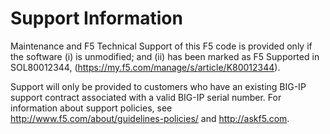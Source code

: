 # Support Information

Maintenance and F5 Technical Support of this F5 code is provided only if the
software (i) is unmodified; and (ii) has been marked as F5 Supported in
SOL80012344, (<https://my.f5.com/manage/s/article/K80012344>).

Support will only be provided to customers who have an existing BIG-IP support contract associated with a valid BIG-IP serial number.
For information about support policies, see <http://www.f5.com/about/guidelines-policies/> and <http://askf5.com>.
